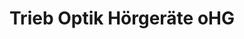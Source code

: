 ---
title: "Trieb Optik Hörgeräte oHG"
url: /traunreut/trieb-optik-hoergeraete-ohg/
shop: Optiker
---